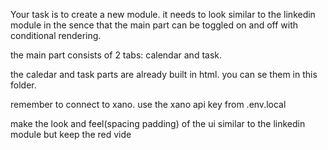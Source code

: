 Your task is to create a new module. it needs to look similar to the linkedin module in the sence that the main part can be toggled on and off with conditional rendering.

the main part consists of 2 tabs: calendar and task.

the caledar and task parts are already built in html. you can se them in this folder.

remember to connect to xano. use the xano api key from .env.local

make the look and feel(spacing padding) of the ui similar to the linkedin module but keep the red vide
